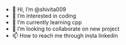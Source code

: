 - 👋 Hi, I’m @shivita009
- 👀 I’m interested in coding
- 🌱 I’m currently learning cpp
- 💞️ I’m looking to collaborate on new project
- 📫 How to reach me through insta linkedin

<!---
shivita009/shivita009 is a ✨ special ✨ repository because its `README.md` (this file) appears on your GitHub profile.
You can click the Preview link to take a look at your changes.
--->
